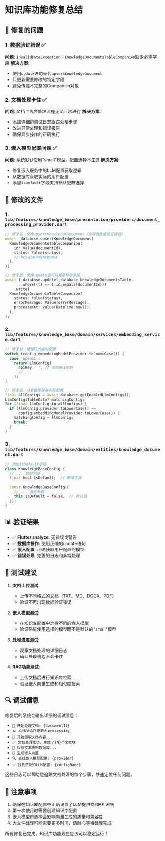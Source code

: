 # 知识库功能修复总结

## 🎯 修复的问题

### 1. 数据验证错误 ✅
**问题**: `InvalidDataException` - `KnowledgeDocumentsTableCompanion`缺少必需字段
**解决方案**: 
- 使用`update`语句替代`upsertKnowledgeDocument`
- 只更新需要修改的特定字段
- 避免传递不完整的Companion对象

### 2. 文档处理卡住 ✅
**问题**: 文档上传后处理流程无法正常进行
**解决方案**:
- 添加详细的调试日志跟踪处理步骤
- 改进异常处理和错误报告
- 确保异步操作的正确执行

### 3. 嵌入模型配置问题 ✅
**问题**: 系统默认使用"small"模型，配置选择不生效
**解决方案**:
- 修复嵌入服务中的LLM配置获取逻辑
- 从数据库获取实际的用户配置
- 添加`isDefault`字段支持默认配置选择

## 🔧 修改的文件

### 1. `lib/features/knowledge_base/presentation/providers/document_processing_provider.dart`
```dart
// 修复前：使用upsertKnowledgeDocument（会导致数据验证错误）
await _database.upsertKnowledgeDocument(
  KnowledgeDocumentsTableCompanion(
    id: Value(documentId),
    status: Value(status),
    // 缺少必需字段导致错误
  ),
);

// 修复后：使用update语句只更新特定字段
await (_database.update(_database.knowledgeDocumentsTable)
      ..where((t) => t.id.equals(documentId)))
    .write(
  KnowledgeDocumentsTableCompanion(
    status: Value(status),
    errorMessage: Value(errorMessage),
    processedAt: Value(DateTime.now()),
  ),
);
```

### 2. `lib/features/knowledge_base/domain/services/embedding_service.dart`
```dart
// 修复前：硬编码的临时配置
switch (config.embeddingModelProvider.toLowerCase()) {
  case 'openai':
    return LlmConfig(
      apiKey: '', // 空的API密钥
      // ...
    );
}

// 修复后：从数据库获取实际配置
final allConfigs = await database.getEnabledLlmConfigs();
LlmConfigsTableData? matchingConfig;
for (final llmConfig in allConfigs) {
  if (llmConfig.provider.toLowerCase() == 
      config.embeddingModelProvider.toLowerCase()) {
    matchingConfig = llmConfig;
    break;
  }
}
```

### 3. `lib/features/knowledge_base/domain/entities/knowledge_document.dart`
```dart
// 添加isDefault字段
class KnowledgeBaseConfig {
  // ... 其他字段
  final bool isDefault;  // 新增字段
  
  const KnowledgeBaseConfig({
    // ... 其他参数
    this.isDefault = false,  // 默认值
  });
}
```

## 📊 验证结果

- ✅ **Flutter analyze**: 无错误或警告
- ✅ **数据库操作**: 使用正确的update语句
- ✅ **嵌入配置**: 正确获取用户配置的模型
- ✅ **错误处理**: 完善的日志和异常处理

## 🚀 测试建议

1. **文档上传测试**:
   - 上传不同格式的文档（TXT、MD、DOCX、PDF）
   - 验证不再出现数据验证错误

2. **嵌入模型测试**:
   - 在知识库配置中选择不同的嵌入模型
   - 验证系统使用选择的模型而不是默认的"small"模型

3. **处理进度测试**:
   - 观察文档处理的详细日志
   - 确认处理流程不会卡住

4. **RAG功能测试**:
   - 上传文档后进行知识库检索
   - 验证嵌入向量生成和相似度搜索

## 🔍 调试信息

修复后的系统会输出详细的调试信息：
- `🔄 开始处理文档: {documentId}`
- `📊 文档状态已更新为processing`
- `📄 开始提取文档内容...`
- `✅ 文档处理成功，生成了{N}个文本块`
- `💾 保存文本块到数据库...`
- `🧠 生成嵌入向量...`
- `🔍 查找嵌入模型配置: {provider}`
- `✅ 找到匹配的LLM配置: {configName}`

这些日志可以帮助您追踪文档处理的每个步骤，快速定位任何问题。

## 📝 注意事项

1. 确保在知识库配置中正确设置了LLM提供商和API密钥
2. 第一次使用时需要创建知识库配置
3. 嵌入模型的选择会影响向量生成的质量和兼容性
4. 大文件处理可能需要更多时间，请耐心等待处理完成

所有修复已完成，知识库功能现在应该可以稳定运行！
